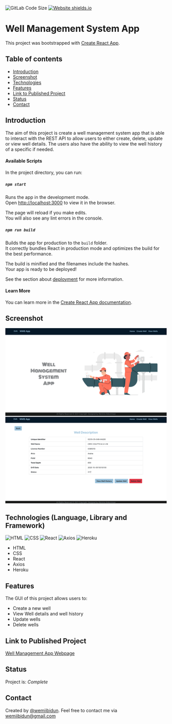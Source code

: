 ![GitLab Code Size](https://img.shields.io/github/languages/code-size/wemiibidun/well_management_system)
[![Website shields.io](https://img.shields.io/website-up-down-green-red/http/shields.io.svg)](http://shields.io/)


# Well Management System App

This project was bootstrapped with [Create React App](https://github.com/facebook/create-react-app). 

## Table of contents
* [Introduction](#introduction)
* [Screenshot](#screenshot)
* [Technologies](#technologies-language-library-and-framework)
* [Features](#features)
* [Link to Published Project](#link-to-published-portfolio)
* [Status](#status)
* [Contact](#contact)


## Introduction
The aim of this project is create a well management system app that is able to interact with the REST API to allow users to either create, delete, update or view well details. The users also have the ability to view the well history of a specific if needed.

#### Available Scripts

In the project directory, you can run:

##### `npm start`

Runs the app in the development mode.\
Open [http://localhost:3000](http://localhost:3000) to view it in the browser.

The page will reload if you make edits.\
You will also see any lint errors in the console.


##### `npm run build`

Builds the app for production to the `build` folder.\
It correctly bundles React in production mode and optimizes the build for the best performance.

The build is minified and the filenames include the hashes.\
Your app is ready to be deployed!

See the section about [deployment](https://facebook.github.io/create-react-app/docs/deployment) for more information.


#### Learn More

You can learn more in the [Create React App documentation](https://facebook.github.io/create-react-app/docs/getting-started).



## Screenshot
![Homepage image](https://github.com/wemiibidun/well_management_system/blob/main/homepage_screenshot.png)
![Welldescription image](https://github.com/wemiibidun/well_management_system/blob/main/well_description_screenshot.png)

## Technologies (Language, Library and Framework)
![HTML](https://img.shields.io/badge/HTML-239120?style=for-the-badge&logo=html5&logoColor=white)
![CSS](https://img.shields.io/badge/CSS-239120?&style=for-the-badge&logo=css3&logoColor=white)
![React](https://img.shields.io/badge/React-239120?style=for-the-badge&logo=react&logoColor=white)
![Axios](https://img.shields.io/badge/Axios-239120?style=for-the-badge&logo=axios&logoColor=white)
![Heroku](https://img.shields.io/badge/Heroku-239120?style=for-the-badge&logo=heroku&logoColor=white)

* HTML
* CSS
* React
* Axios
* Heroku

## Features
The GUI of this project allows users to:
* Create a new well
* View Well details and well history
* Update wells
* Delete wells


## Link to Published Project
[Well Management App Webpage](https://well-management-system.herokuapp.com/)


## Status
Project is: _Complete_


## Contact
Created by [@wemiibidun](https://twitter.com/wemiibidun/). Feel free to contact me via wemiibidun@gmail.com
